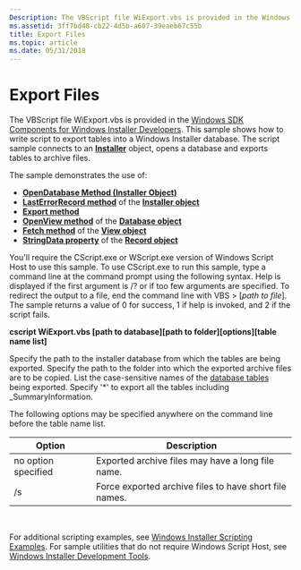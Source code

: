 ```yaml
---
Description: The VBScript file WiExport.vbs is provided in the Windows SDK Components for Windows Installer Developers.
ms.assetid: 3ff7bd48-cb22-4d5b-a607-39eaeb67c55b
title: Export Files
ms.topic: article
ms.date: 05/31/2018
---
```


# Export Files

The VBScript file WiExport.vbs is provided in the [Windows SDK Components for Windows Installer Developers](platform-sdk-components-for-windows-installer-developers.md). This sample shows how to write script to export tables into a Windows Installer database. The script sample connects to an [**Installer**](installer-object.md) object, opens a database and exports tables to archive files.

The sample demonstrates the use of:

-   [**OpenDatabase Method (Installer Object)**](installer-opendatabase.md)
-   [**LastErrorRecord method**](installer-lasterrorrecord.md) of the [**Installer object**](installer-object.md)
-   [**Export method**](database-export.md)
-   [**OpenView method**](database-openview.md) of the [**Database object**](database-object.md)
-   [**Fetch method**](view-fetch.md) of the [**View object**](view-object.md)
-   [**StringData property**](record-stringdata.md) of the [**Record object**](record-object.md)

You'll require the CScript.exe or WScript.exe version of Windows Script Host to use this sample. To use CScript.exe to run this sample, type a command line at the command prompt using the following syntax. Help is displayed if the first argument is /? or if too few arguments are specified. To redirect the output to a file, end the command line with VBS > \[*path to file*\]. The sample returns a value of 0 for success, 1 if help is invoked, and 2 if the script fails.

**cscript WiExport.vbs \[path to database\]\[path to folder\]\[options\]\[table name list\]**

Specify the path to the installer database from which the tables are being exported. Specify the path to the folder into which the exported archive files are to be copied. List the case-sensitive names of the [database tables](database-tables.md) being exported. Specify '\*' to export all the tables including \_SummaryInformation.

The following options may be specified anywhere on the command line before the table name list.



| Option              | Description                                            |
|---------------------|--------------------------------------------------------|
| no option specified | Exported archive files may have a long file name.      |
| /s                  | Force exported archive files to have short file names. |



 

For additional scripting examples, see [Windows Installer Scripting Examples](windows-installer-scripting-examples.md). For sample utilities that do not require Windows Script Host, see [Windows Installer Development Tools](windows-installer-development-tools.md).

 

 




